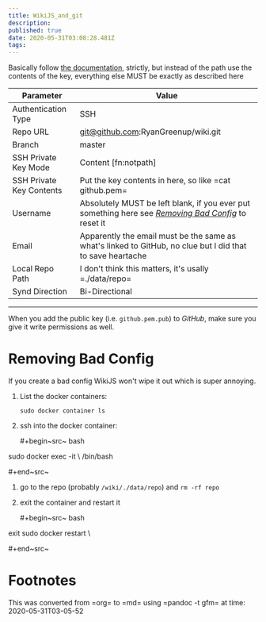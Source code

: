 ```yaml
---
title: WikiJS_and_git
description: 
published: true
date: 2020-05-31T03:08:28.481Z
tags: 
---
```


Basically follow [the
documentation](https://docs.requarks.io/storage/git), strictly, but
instead of the path use the contents of the key, everything else MUST be
exactly as described here

 | Parameter                | Value                                                                                                      | 
| ---                      | ---                                                                                                        | 
| Authentication Type      | SSH                                                                                                        | 
| Repo URL                 | git@github.com:RyanGreenup/wiki.git                                                                        | 
| Branch                   | master                                                                                                     | 
| SSH Private Key Mode     | Content  [fn:notpath]                                                                                      | 
| SSH Private Key Contents | Put the key contents in here, so like =cat github.pem=                                                     | 
| Username                 | Absolutely MUST be left blank, if you ever put something here see [*Removing Bad Config*](#Removing-Bad-Config)  to reset it          | 
| Email                    | Apparently the email must be the same as what's linked to GitHub, no clue but I did that to save heartache | 
| Local Repo Path          | I don't think this matters, it's usally =./data/repo=                                                      | 
| Synd Direction           | Bi-Directional                                                                                             | 

------

When you add the public key (i.e. `github.pem.pub`) to *GitHub*, make
sure you give it write permissions as well.

Removing Bad Config
===================

If you create a bad config WikiJS won\'t wipe it out which is super
annoying.

1.  List the docker containers:

    ``` {.bash}
    sudo docker container ls
    ```

2.  ssh into the docker container:

    \#+begin~src~ bash

sudo docker exec -it \ /bin/bash

\#+end~src~

1.  go to the repo (probably `/wiki/./data/repo`) and `rm -rf repo`

2.  exit the container and restart it

    \#+begin~src~ bash

exit sudo docker restart \

\#+end~src~

Footnotes
=========

[^1]: If you do a path you\'re going to have to `ssh` into the docker
    container to create the key, if you have `ssh` into whatever is
    running the container this can get confusing so don\'t do that.

This was converted from =org= to =md= using =pandoc -t gfm= at time: 
2020-05-31T03-05-52

